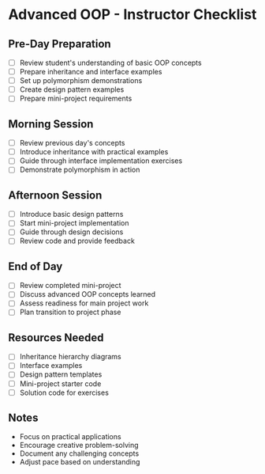 # Advanced OOP - Instructor Checklist

## Pre-Day Preparation
- [ ] Review student's understanding of basic OOP concepts
- [ ] Prepare inheritance and interface examples
- [ ] Set up polymorphism demonstrations
- [ ] Create design pattern examples
- [ ] Prepare mini-project requirements

## Morning Session
- [ ] Review previous day's concepts
- [ ] Introduce inheritance with practical examples
- [ ] Guide through interface implementation exercises
- [ ] Demonstrate polymorphism in action

## Afternoon Session
- [ ] Introduce basic design patterns
- [ ] Start mini-project implementation
- [ ] Guide through design decisions
- [ ] Review code and provide feedback

## End of Day
- [ ] Review completed mini-project
- [ ] Discuss advanced OOP concepts learned
- [ ] Assess readiness for main project work
- [ ] Plan transition to project phase

## Resources Needed
- [ ] Inheritance hierarchy diagrams
- [ ] Interface examples
- [ ] Design pattern templates
- [ ] Mini-project starter code
- [ ] Solution code for exercises

## Notes
- Focus on practical applications
- Encourage creative problem-solving
- Document any challenging concepts
- Adjust pace based on understanding 